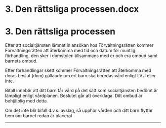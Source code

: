 # 3. Den rättsliga processen.docx

# 3. Den rättsliga processen 

Efter att socialtjänsten lämnat in ansökan hos Förvaltningsrätten kommer Förvaltningsrätten att återkomma med tid och datum för muntlig förhandling, den sker i domstolen tillsammans med er och era ombud samt barnets ombud. 

Efter förhandlingar skett kommer Förvaltningsrätten att återkomma med deras beslut (dom) gällande om ert barn ska beredas vård enligt LVU eller inte. 

Bifall innebär att ditt barn får vård på det sätt som socialtjänsten bedömt är lämpligt enligt vårdplanen. Beslutet går att överklaga. Ditt ombud är behjälplig med detta.

Om det inte blir bifall d.v.s. avslag, så upphör vården och ditt barn flyttar hem om barnet redan är placerat

---